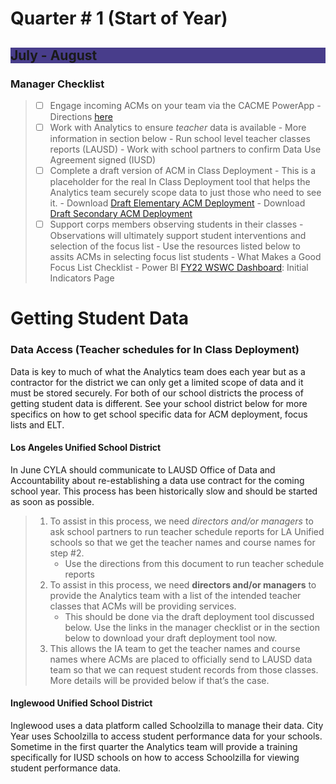 # Quarter # 1 (Start of Year)

<body>
<h2 style="background-color:darkslateblue;">July - August
</h2>

### Manager Checklist

>- [ ] Engage incoming ACMs on your team via the CACME PowerApp
>       - Directions [here](cacme.md)
>- [ ] Work with Analytics to ensure *teacher* data is available
>       - More information in section below
>       - Run school level teacher classes reports (LAUSD)
>       - Work with school partners to confirm Data Use Agreement signed (IUSD) 
>- [ ] Complete a draft version of ACM in Class Deployment
>       - This is a placeholder for the real In Class Deployment tool that helps the Analytics team securely scope data to just those who need to see it.
>            - Download [Draft Elementary ACM Deployment](https://bit.ly/3vyxqcv) 
>            - Download [Draft Secondary ACM Deployment](https://bit.ly/3vyxqcv)
>- [ ] Support corps members observing students in their classes
>       - Observations will ultimately support student interventions and selection of the focus list
>       - Use the resources listed below to assits ACMs in selecting focus list students
>             - What Makes a Good Focus List Checklist
>             - Power BI [FY22 WSWC Dashboard](https://bit.ly/3i2TCaW): Initial Indicators Page


# Getting Student Data

### Data Access (Teacher schedules for In Class Deployment)

Data is key to much of what the Analytics team does each year but as a contractor for the district we can only get a limited scope of data and it must be stored securely. For both of our school districts the process of getting student data is different. See your school district below for more specifics on how to get school specific data for ACM deployment, focus lists and ELT.


#### Los Angeles Unified School District

In June CYLA should communicate to LAUSD Office of Data and Accountability about re-establishing a data use contract for the coming school year. This process has been historically slow and should be started as soon as possible. 

>1.  To assist in this process, we need *directors and/or    managers* to ask school partners to run teacher schedule  reports for LA Unified schools so that we get the teacher names and course names for step #2.
>       - Use the directions from this document to run    teacher schedule reports
>2.  To assist in this process, we need **directors and/or managers** to provide the Analytics team with a list of the intended teacher classes that ACMs will be providing services. 
>      - This should be done via the draft deployment tool discussed below. Use the links in the manager checklist or in the section below to download your draft deployment tool now. 
>3.  This allows the IA team to get the teacher names and   course names where ACMs are placed to officially send to LAUSD data team so that we can request student records from those classes. More details will be provided below if that’s the case.

#### Inglewood Unified School District

Inglewood uses a data platform called Schoolzilla to manage their data. City Year uses Schoolzilla to access student performance data for your schools. Sometime in the first quarter the Analytics team will provide a training specifically for IUSD schools on how to access Schoolzilla for viewing student performance data.

